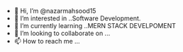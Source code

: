 - 👋 Hi, I’m @nazarmahsood15
- 👀 I’m interested in ..Software Development.
- 🌱 I’m currently learning ..MERN STACK DEVELPOMENT
- 💞️ I’m looking to collaborate on ...
- 📫 How to reach me ...

<!---
nazarmahsood15/nazarmahsood15 is a ✨ special ✨ repository because its `README.md` (this file) appears on your GitHub profile.
You can click the Preview link to take a look at your changes.
--->
